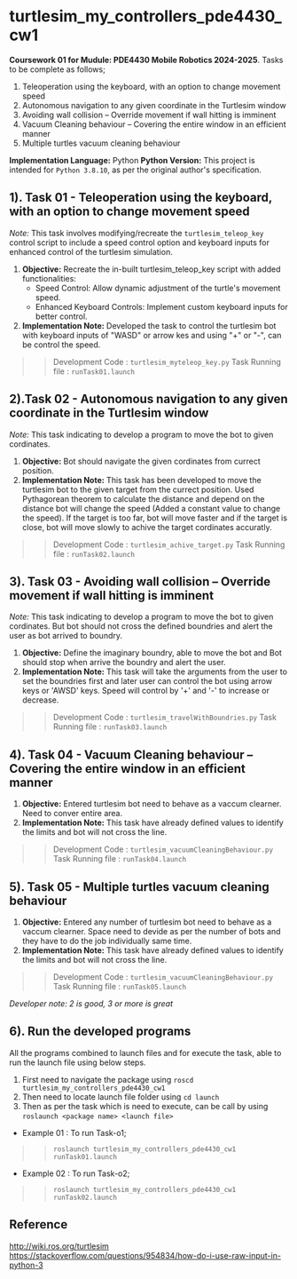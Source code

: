 # turtlesim_my_controllers_pde4430_cw1

**Coursework 01 for Mudule: PDE4430 Mobile Robotics 2024-2025**. Tasks to be complete as follows;
1. Teleoperation using the keyboard, with an option to change movement speed  
2. Autonomous navigation to any given coordinate in the Turtlesim window 
3. Avoiding wall collision – Override movement if wall hitting is imminent
4. Vacuum Cleaning behaviour – Covering the entire window in an efficient manner 
5. Multiple turtles vacuum cleaning behaviour 

**Implementation Language:** Python
**Python Version:** This project is intended for `Python 3.8.10`, as per the original author's specification.

## 1). Task 01 - Teleoperation using the keyboard, with an option to change movement speed  

*Note:* This task involves modifying/recreate the `turtlesim_teleop_key` control script to include a speed control option and keyboard inputs for enhanced control of the turtlesim simulation.

1. **Objective:** Recreate the in-built turtlesim_teleop_key script with added functionalities:
    - Speed Control: Allow dynamic adjustment of the turtle's movement speed.   
    - Enhanced Keyboard Controls: Implement custom keyboard inputs for better control.
2. **Implementation Note:** Developed the task to control the turtlesim bot with keyboard inputs of "WASD" or arrow kes and using "+" or "-", can be control the speed. 

>>Development Code : `turtlesim_myteleop_key.py`
>>Task Running file : `runTask01.launch`


## 2).Task 02 - Autonomous navigation to any given coordinate in the Turtlesim window 

*Note:* This task indicating to develop a program to move the bot to given cordinates.

1. **Objective:** Bot should navigate the given cordinates from currect position.
2. **Implementation Note:** This task has been developed to move the turtlesim bot to the given target from the currect position. Used Pythagorean theorem to calculate the distance and depend on the distance bot will change the speed (Added a constant value to change the speed). If the target is too far, bot will move faster and if the target is close, bot will move slowly to achive the target cordinates accuratly.

>>Development Code : `turtlesim_achive_target.py`
>>Task Running file : `runTask02.launch`

## 3). Task 03 - Avoiding wall collision – Override movement if wall hitting is imminent 

*Note:* This task indicating to develop a program to move the bot to given cordinates. But bot should not cross the defined boundries and alert the user as bot arrived to boundry.

1. **Objective:** Define the imaginary boundry, able to move the bot and Bot should stop when arrive the boundry and alert the user.
2. **Implementation Note:** This task will take the arguments from the user to set the boundries first and later user can control the bot using arrow keys or 'AWSD' keys. Speed will control by '+' and '-' to increase or decrease.

>>Development Code : `turtlesim_travelWithBoundries.py`
>>Task Running file : `runTask03.launch`

## 4). Task 04 - Vacuum Cleaning behaviour – Covering the entire window in an efficient manner 

1. **Objective:** Entered turtlesim bot need to behave as a vaccum clearner. Need to conver entire area.
2. **Implementation Note:** This task have already defined values to identify the limits and bot will not cross the line. 

>>Development Code : `turtlesim_vacuumCleaningBehaviour.py`
>>Task Running file : `runTask04.launch`

## 5). Task 05 - Multiple turtles vacuum cleaning behaviour

1. **Objective:** Entered any number of turtlesim bot need to behave as a vaccum clearner. Space need to devide as per the number of bots and they have to do the job individually same time.
2. **Implementation Note:** This task have already defined values to identify the limits and bot will not cross the line. 

>>Development Code : `turtlesim_vacuumCleaningBehaviour.py`
>>Task Running file : `runTask05.launch`

*Developer note: 2 is good, 3 or more is great* 

## 6). Run the developed programs
All the programs combined to launch files and for execute the task, able to run the launch file using below steps.
1. First need to navigate the package using `roscd turtlesim_my_controllers_pde4430_cw1`
2. Then need to locate launch file folder using `cd launch`
3. Then as per the task which is need to execute, can be call by using `roslaunch <package name> <launch file>`
- Example 01 : To run Task-o1; 
>>`roslaunch turtlesim_my_controllers_pde4430_cw1 runTask01.launch` 
- Example 02 : To run Task-o2; 
>>`roslaunch turtlesim_my_controllers_pde4430_cw1 runTask02.launch` 

## Reference
http://wiki.ros.org/turtlesim
https://stackoverflow.com/questions/954834/how-do-i-use-raw-input-in-python-3
